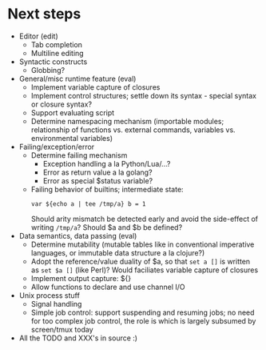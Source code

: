# Next steps

* Editor (edit)
    - Tab completion
    - Multiline editing
* Syntactic constructs
    - Globbing?
* General/misc runtime feature (eval)
    - Implement variable capture of closures
    - Implement control structures; settle down its syntax - special syntax or
      closure syntax?
    - Support evaluating script
    - Determine namespacing mechanism (importable modules; relationship of
      functions vs. external commands, variables vs. environmental variables)
* Failing/exception/error
    - Determine failing mechanism
        + Exception handling a la Python/Lua/...?
        + Error as return value a la golang?
        + Error as special $status variable?
    - Failing behavior of builtins; intermediate state:
        ```
        var ${echo a | tee /tmp/a} b = 1
        ```
      Should arity mismatch be detected early and avoid the side-effect of
      writing `/tmp/a`? Should $a and $b be defined?
* Data semantics, data passing (eval)
    - Determine mutability (mutable tables like in conventional imperative
      languages, or immutable data structure a la clojure?)
    - Adopt the reference/value duality of $a, so that `set a []` is
      written as `set $a []` (like Perl)? Would faciliates variable capture of
      closures
    - Implement output capture: ${}
    - Allow functions to declare and use channel I/O
* Unix process stuff
    - Signal handling
    - Simple job control: support suspending and resuming jobs; no need for
      too complex job control, the role is which is largely subsumed by
      screen/tmux today
* All the TODO and XXX's in source :)
